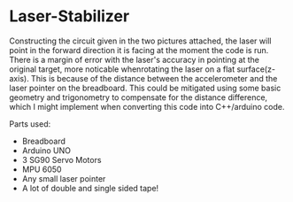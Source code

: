# Laser-Stabilizer

Constructing the circuit given in the two pictures attached, the laser will point 
in the forward direction it is facing at the moment the code is run. There is a 
margin of error with the laser's accuracy in pointing at the original target, more 
noticable whenrotating the laser on a flat surface(z-axis). This is because of the 
distance between the accelerometer and the laser pointer on the breadboard. This could be 
mitigated using some basic geometry and trigonometry to compensate for the distance difference, 
which I might implement when converting this code into C++/arduino code.

Parts used:

- Breadboard
- Arduino UNO
- 3 SG90 Servo Motors
- MPU 6050
- Any small laser pointer
- A lot of double and single sided tape!

